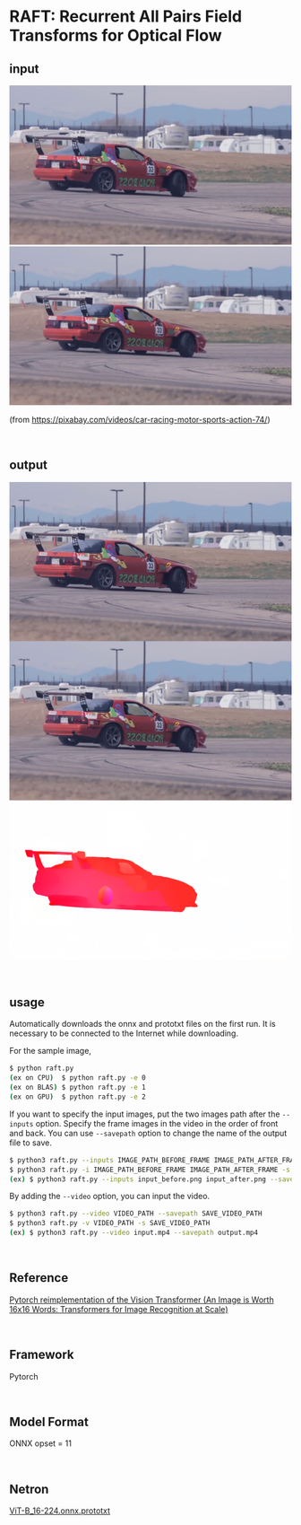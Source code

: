 # RAFT: Recurrent All Pairs Field Transforms for Optical Flow

## input
![input image](input_before.png)
![input image](input_after.png)

(from https://pixabay.com/videos/car-racing-motor-sports-action-74/)

<br/>

## output
![output_image](output.png)

<br/>

## usage
Automatically downloads the onnx and prototxt files on the first run.
It is necessary to be connected to the Internet while downloading.

For the sample image,
``` bash
$ python raft.py
(ex on CPU)  $ python raft.py -e 0
(ex on BLAS) $ python raft.py -e 1
(ex on GPU)  $ python raft.py -e 2
```

If you want to specify the input images, put the two images path after the `--inputs` option.
Specify the frame images in the video in the order of front and back.
You can use `--savepath` option to change the name of the output file to save.
```bash
$ python3 raft.py --inputs IMAGE_PATH_BEFORE_FRAME IMAGE_PATH_AFTER_FRAME --savepath SAVE_IMAGE_PATH
$ python3 raft.py -i IMAGE_PATH_BEFORE_FRAME IMAGE_PATH_AFTER_FRAME -s SAVE_IMAGE_PATH
(ex) $ python3 raft.py --inputs input_before.png input_after.png --savepath output.png
```

By adding the `--video` option, you can input the video.
```bash
$ python3 raft.py --video VIDEO_PATH --savepath SAVE_VIDEO_PATH
$ python3 raft.py -v VIDEO_PATH -s SAVE_VIDEO_PATH
(ex) $ python3 raft.py --video input.mp4 --savepath output.mp4
```

<br/>

## Reference

[Pytorch reimplementation of the Vision Transformer (An Image is Worth 16x16 Words: Transformers for Image Recognition at Scale)](https://github.com/jeonsworld/ViT-pytorch)

<br/>

## Framework
Pytorch

<br/>

## Model Format
ONNX opset = 11

<br/>

## Netron

[ViT-B_16-224.onnx.prototxt](https://netron.app/?url=https://storage.googleapis.com/ailia-models/vit/ViT-B_16-224.onnx.prototxt)
